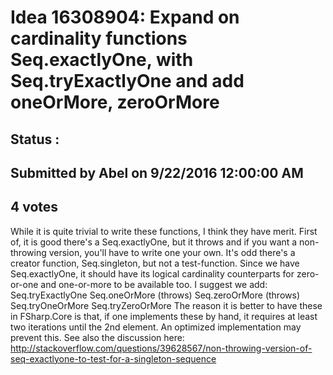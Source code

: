 # Idea 16308904: Expand on cardinality functions Seq.exactlyOne, with Seq.tryExactlyOne and add oneOrMore, zeroOrMore #

## Status : 

## Submitted by Abel on 9/22/2016 12:00:00 AM

## 4 votes

While it is quite trivial to write these functions, I think they have merit. First of, it is good there's a Seq.exactlyOne, but it throws and if you want a non-throwing version, you'll have to write one your own. It's odd there's a creator function, Seq.singleton, but not a test-function.
Since we have Seq.exactlyOne, it should have its logical cardinality counterparts for zero-or-one and one-or-more to be available too.
I suggest we add:
Seq.tryExactlyOne
Seq.oneOrMore (throws)
Seq.zeroOrMore (throws)
Seq.tryOneOrMore
Seq.tryZeroOrMore
The reason it is better to have these in FSharp.Core is that, if one implements these by hand, it requires at least two iterations until the 2nd element. An optimized implementation may prevent this.
See also the discussion here: http://stackoverflow.com/questions/39628567/non-throwing-version-of-seq-exactlyone-to-test-for-a-singleton-sequence




